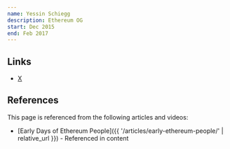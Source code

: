 ```yaml
---
name: Yessin Schiegg
description: Ethereum OG
start: Dec 2015
end: Feb 2017
---
```


## Links
- [X](https://x.com/yessinschiegg)

## References

This page is referenced from the following articles and videos:

- [Early Days of Ethereum People]({{ '/articles/early-ethereum-people/' | relative_url }}) - Referenced in content